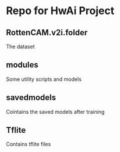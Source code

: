 # Repo for HwAi Project

## RottenCAM.v2i.folder
The dataset
## modules
Some utility scripts and models
## savedmodels
Cointains the saved models after training
## Tflite
Contains tflite files